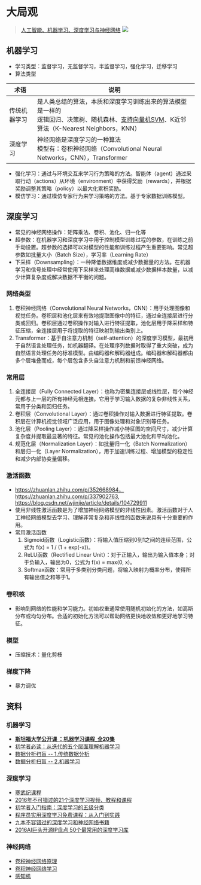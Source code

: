 # 大局观
> [人工智能、机器学习、深度学习与神经网络](https://zhuanlan.zhihu.com/p/86794447)
![](https://pic4.zhimg.com/80/v2-cde5ae4066b5e3b7899410039a2d7937_1440w.webp)

## 机器学习
* 学习类型：监督学习，无监督学习，半监督学习，强化学习，迁移学习
* 算法类型

| 术语 | 说明 |
| - | - |
| 传统机器学习 | 是人类总结的算法，本质和深度学习训练出来的算法模型是一样的 <br> 逻辑回归、决策树、随机森林、[支持向量机SVM](https://www.zhihu.com/question/21094489)、K近邻算法（K-Nearest Neighbors，KNN） |
| 深度学习 | 神经网络是深度学习的一种算法 <br> 模型有：卷积神经网络（Convolutional Neural Networks，CNN），Transformer |

* 强化学习：通过与环境交互来学习行为策略的方法。智能体（agent）通过采取行动（actions）从环境（environment）中获得奖励（rewards），并根据奖励调整其策略（policy）以最大化累积奖励。
* 模仿学习：通过模仿专家行为来学习策略的方法。基于专家数据训练模型。

## 深度学习
* 常见的神经网络操作：矩阵乘法、卷积、池化、归一化等
* 超参数：在机器学习和深度学习中用于控制模型训练过程的参数，在训练之前手动设置。超参数的选择可以对模型的性能和训练过程产生重要影响。常见超参数如批量大小（Batch Size），学习率（Learning Rate）
* 下采样（Downsampling）：一种降低数据维度或减少数据量的方法。在机器学习和信号处理中经常使用下采样来处理高维数据或减少数据样本数量，以减少计算复杂度或解决数据不平衡的问题。

### 网络类型
1. 卷积神经网络（Convolutional Neural Networks，CNN）：用于处理图像和视觉任务。卷积层和池化层来有效地提取图像中的特征，通过全连接层进行分类或回归。卷积层通过卷积操作对输入进行特征提取，池化层用于降采样和特征压缩，全连接层用于将提取的特征映射到输出类别上。
1. Transformer：基于自注意力机制（self-attention）的深度学习模型，最初用于自然语言处理任务，如机器翻译。在处理序列数据时取得了重大突破，成为自然语言处理任务的标准模型。由编码器和解码器组成。编码器和解码器都由多个层堆叠而成，每个层包含多头自注意力机制和前馈神经网络。

### 常用层
1. 全连接层（Fully Connected Layer）：也称为密集连接层或线性层，每个神经元都与上一层的所有神经元相连接。它用于学习输入数据的复杂非线性关系，常用于分类和回归任务。
1. 卷积层（Convolutional Layer）：通过卷积操作对输入数据进行特征提取。卷积层在计算机视觉领域广泛应用，用于图像处理和对象识别等任务。
1. 池化层（Pooling Layer）：通过降采样操作减小特征图的空间尺寸，减少计算复杂度并提取最显著的特征。常见的池化操作包括最大池化和平均池化。
1. 规范化层（Normalization Layer）：如批量归一化（Batch Normalization）和层归一化（Layer Normalization），用于加速训练过程、增加模型的稳定性和减少内部协变量偏移。

### 激活函数
* https://zhuanlan.zhihu.com/p/352668984，https://zhuanlan.zhihu.com/p/337902763, https://blog.csdn.net/wjinjie/article/details/104729911
* 使用非线性激活函数是为了增加神经网络模型的非线性因素。激活函数对于人工神经网络模型去学习、理解非常复杂和非线性的函数来说具有十分重要的作用。
* 常用激活函数
    1. Sigmoid函数（Logistic函数）：将输入值压缩到0到1之间的连续范围，公式为 f(x) = 1 / (1 + exp(-x))。
    1. ReLU函数（Rectified Linear Unit）：对于正输入，输出为输入值本身；对于负输入，输出为0，公式为 f(x) = max(0, x)。
    1. Softmax函数：常用于多类别分类问题，将输入映射为概率分布，使得所有输出值之和等于1。

### 卷积核
* 影响到网络的性能和学习能力。初始权重通常使用随机初始化的方法，如高斯分布或均匀分布。合适的初始化方法可以帮助网络更快地收敛和更好地学习特征。

### 模型
* 压缩技术：量化剪枝

### 梯度下降
* 暴力调优

## 资料
### 机器学习
* **[斯坦福大学公开课 ：机器学习课程_全20集](http://open.163.com/special/opencourse/machinelearning.html)**
* [初学者必读：从迭代的五个层面理解机器学习](http://it.sohu.com/20161229/n477271597.shtml)
* [数据分析扫盲 -- 1.传统数据分析](https://www.zybuluo.com/heavysheep/note/636770)
* [数据分析扫盲 -- 2.机器学习](https://www.zybuluo.com/heavysheep/note/639120)

### 深度学习
* [寒武纪课程](https://developer.cambricon.com/index/curriculum/index/classid/7.html)
* [2016年不可错过的21个深度学习视频、教程和课程](https://zhuanlan.zhihu.com/p/24362823?utm_source=wechat_session&utm_medium=social)
* [初学者入门指南：深度学习的五级分类](http://www.dlworld.cn/ShenDuXueXiYingYong/2764.html)
* [程序员实用深度学习免费课程：从入门到实践](http://it.sohu.com/20161229/n477271598.shtml)
* [九本不容错过的深度学习和神经网络书籍](http://it.sohu.com/20161229/n477271599.shtml)
* [2016AI巨头开源IP盘点 50个最常用的深度学习库](https://news.cnblogs.com/n/559753/)

### 神经网络
* [卷积神经网络原理](https://www.zhihu.com/question/34681168)
* [卷积神经网络学习](https://blog.csdn.net/wjinjie/article/details/105016766)
* [感知机](https://zhuanlan.zhihu.com/p/492867531)